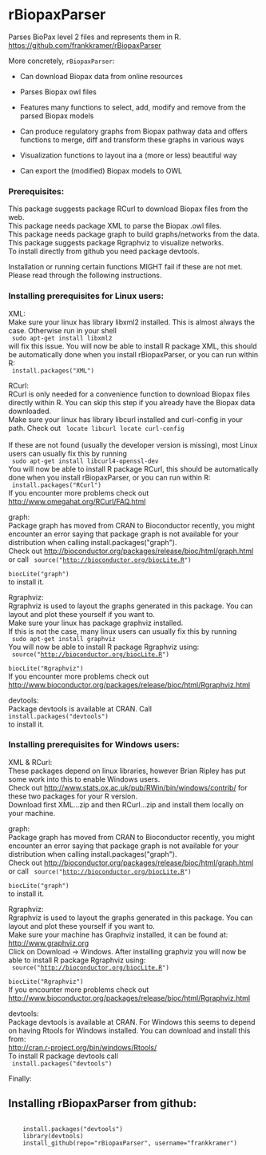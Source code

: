 # rBiopaxParser

Parses BioPax level 2 files and represents them in R.  
https://github.com/frankkramer/rBiopaxParser  
  
More concretely, `rBiopaxParser`:

 * Can download Biopax data from online resources

 * Parses Biopax owl files

 * Features many functions to select, add, modify and remove from the parsed Biopax models

 * Can produce regulatory graphs from Biopax pathway data and offers functions to merge, diff and transform these graphs in various ways 
 
 * Visualization functions to layout ina a (more or less) beautiful way
 
 * Can export the (modified) Biopax models to OWL 
  
### Prerequisites:  
This package suggests package RCurl to download Biopax files from the web.  
This package needs package XML to parse the Biopax .owl files.  
This package needs package graph to build graphs/networks from the data.  
This package suggests package Rgraphviz to visualize networks.    
To install directly from github you need package devtools.  
  
Installation or running certain functions MIGHT fail if these are not met. Please read through the following instructions.   
  
### Installing prerequisites for Linux users:  
XML:   
Make sure your linux has library libxml2 installed. This is almost always the case. Otherwise run in your shell  
<code>
	sudo apt-get install libxml2
</code>  
will fix this issue. You will now be able to install R package XML, this should be automatically done when you install rBiopaxParser, or you can run within R:  
<code>
	install.packages("XML")
</code>  

RCurl:   
RCurl is only needed for a convenience function to download Biopax files directly within R. You can skip this step if you already have the Biopax data downloaded.  
Make sure your linux has library libcurl installed and curl-config in your path. Check out 
<code>
	locate libcurl
	locate curl-config
</code>  
If these are not found (usually the developer version is missing), most Linux users can usually fix this by running   
<code>
	sudo apt-get install libcurl4-openssl-dev
</code>    
You will now be able to install R package RCurl, this should be automatically done when you install rBiopaxParser, or you can run within R:  
<code>
	install.packages("RCurl")
</code>  
If you encounter more problems check out http://www.omegahat.org/RCurl/FAQ.html  
   
  
graph:  
Package graph has moved from CRAN to Bioconductor recently, you might encounter an error saying that package graph is not available for your distribution when calling install.packages("graph").  
Check out http://bioconductor.org/packages/release/bioc/html/graph.html or call
<code>
	source("http://bioconductor.org/biocLite.R")  
    biocLite("graph")
</code>  
to install it.  
  
  
Rgraphviz:   
Rgraphviz is used to layout the graphs generated in this package. You can layout and plot these yourself if you want to.  
Make sure your linux has package graphviz installed.  
If this is not the case, many linux users can usually fix this by running   
<code>
	sudo apt-get install graphviz
</code>    
You will now be able to install R package Rgraphviz using:  
<code>
	source("http://bioconductor.org/biocLite.R")  
    biocLite("Rgraphviz")
</code>  
If you encounter more problems check out http://www.bioconductor.org/packages/release/bioc/html/Rgraphviz.html  
  
  
devtools:  
Package devtools is available at CRAN. Call
<code>
	install.packages("devtools")
</code>  
to install it.  
  
  
### Installing prerequisites for Windows users:  
XML & RCurl:   
These packages depend on linux libraries, however Brian Ripley has put some work into this to enable Windows users.  
Check out  http://www.stats.ox.ac.uk/pub/RWin/bin/windows/contrib/ for these two packages for your R version.  
Download first XML...zip and then RCurl...zip and install them locally on your machine.  
  
  
graph:  
Package graph has moved from CRAN to Bioconductor recently, you might encounter an error saying that package graph is not available for your distribution when calling install.packages("graph").  
Check out http://bioconductor.org/packages/release/bioc/html/graph.html or call
<code>
	source("http://bioconductor.org/biocLite.R")  
    biocLite("graph")
</code>  
to install it.  
  
  
Rgraphviz:   
Rgraphviz is used to layout the graphs generated in this package. You can layout and plot these yourself if you want to.  
Make sure your  machine has Graphviz installed, it can be found at: http://www.graphviz.org  
Click on Download -> Windows. 
After installing graphviz you will now be able to install R package Rgraphviz using:  
<code>
	source("http://bioconductor.org/biocLite.R")  
    biocLite("Rgraphviz")
</code>  
If you encounter more problems check out http://www.bioconductor.org/packages/release/bioc/html/Rgraphviz.html  
  
  
devtools:  
Package devtools is available at CRAN. For Windows this seems to depend on having Rtools for Windows installed. You can download and install this from:  
http://cran.r-project.org/bin/windows/Rtools/  
To install R package devtools call  
<code>
	install.packages("devtools")
</code>  
  
  
Finally:    
## Installing rBiopaxParser from github:  
<code>
	install.packages("devtools")  
	library(devtools)  
	install_github(repo="rBiopaxParser", username="frankkramer")
</code>


 
 